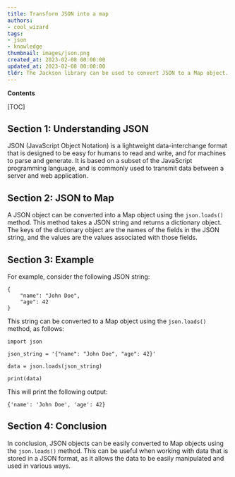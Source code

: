 ```yaml
---
title: Transform JSON into a map
authors:
- cool_wizard
tags:
- json
- knowledge
thumbnail: images/json.png
created_at: 2023-02-08 00:00:00
updated_at: 2023-02-08 00:00:00
tldr: The Jackson library can be used to convert JSON to a Map object.
---
```


**Contents**

[TOC]

## Section 1: Understanding JSON

JSON (JavaScript Object Notation) is a lightweight data-interchange format that is designed to be easy for humans to read and write, and for machines to parse and generate. It is based on a subset of the JavaScript programming language, and is commonly used to transmit data between a server and web application.

## Section 2: JSON to Map

A JSON object can be converted into a Map object using the `json.loads()` method. This method takes a JSON string and returns a dictionary object. The keys of the dictionary object are the names of the fields in the JSON string, and the values are the values associated with those fields.

## Section 3: Example

For example, consider the following JSON string:

```
{
    "name": "John Doe",
    "age": 42
}
```

This string can be converted to a Map object using the `json.loads()` method, as follows:

```
import json

json_string = '{"name": "John Doe", "age": 42}'

data = json.loads(json_string)

print(data)
```

This will print the following output:

```
{'name': 'John Doe', 'age': 42}
```

## Section 4: Conclusion

In conclusion, JSON objects can be easily converted to Map objects using the `json.loads()` method. This can be useful when working with data that is stored in a JSON format, as it allows the data to be easily manipulated and used in various ways.
